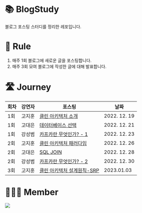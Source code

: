 # 📚 BlogStudy
블로그 포스팅 스터디를 정리한 레포입니다.

# 📐 Rule
1. 매주 1회 블로그에 새로운 글을 포스팅합니다.
2. 매주 3회 모여 블로그에 작성한 글에 대해 발표합니다.

# 🛣 Journey
|회차|강연자|포스팅|날짜|
|--|----|-------|---|
|1회|고지훈|[클린 아키텍처 소개](https://stack-experience.tistory.com/2)|2022. 12. 19|
|1회|고대은|[데이터베이스 선택](https://acisliver.tistory.com/entry/DB-Database%EC%9D%98-%EC%A2%85%EB%A5%98%EC%99%80-%EC%84%A0%ED%83%9D)|2022. 12. 21|
|1회|강성범|[카프카란 무엇인가? - 1](https://ksb-dev.tistory.com/259)|2022. 12. 23|
|2회|고지훈|[클린 아키텍처 패러다임](https://stack-experience.tistory.com/3)|2022. 12. 26|
|2회|고대은|[SQL JOIN](https://thread-raclette-4cb.notion.site/SQL-JOIN-42e0ae9ecea842cfbef3c0774988397e)|2022. 12. 28|
|2회|강성범|[카프카란 무엇인가? - 2](https://ksb-dev.tistory.com/260)|2022. 12. 30|
|3회|고지훈|[클린 아키텍처 설계원칙-SRP](https://stack-experience.tistory.com/4)|2023.01.03|

# 👨‍👦‍👦 Member

<a href="https://github.com/BlogStudy/BlogStudy/graphs/contributors">
  <img src="https://contrib.rocks/image?repo=BlogStudy/BlogStudy" />
</a>
